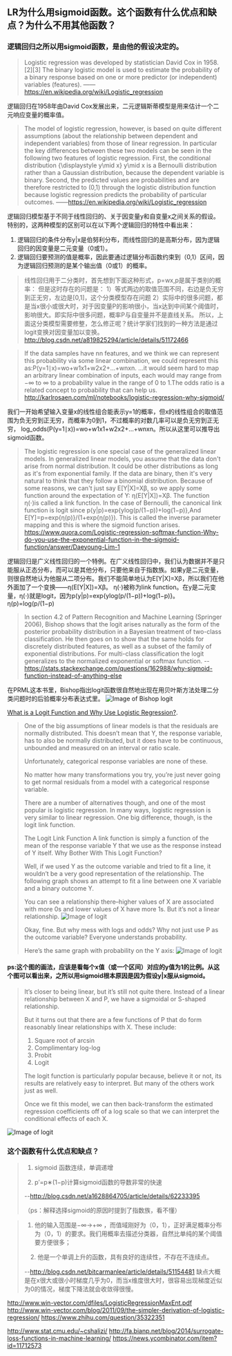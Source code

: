 ## LR为什么用sigmoid函数。这个函数有什么优点和缺点？为什么不用其他函数？

### 逻辑回归之所以用sigmoid函数，是由他的假设决定的。

>Logistic regression was developed by statistician David Cox in 1958.[2][3] The binary logistic model is used to estimate the probability of a binary response based on one or more predictor (or independent) variables (features).
——https://en.wikipedia.org/wiki/Logistic_regression


逻辑回归在1958年由David Cox发展出来，二元逻辑斯蒂模型是用来估计一个二元响应变量的概率值。
>The model of logistic regression, however, is based on quite different assumptions (about the relationship between dependent and independent variables) from those of linear regression. In particular the key differences between these two models can be seen in the following two features of logistic regression. First, the conditional distribution {\displaystyle y\mid x} y\mid x is a Bernoulli distribution rather than a Gaussian distribution, because the dependent variable is binary. Second, the predicted values are probabilities and are therefore restricted to (0,1) through the logistic distribution function because logistic regression predicts the probability of particular outcomes.
——https://en.wikipedia.org/wiki/Logistic_regression


逻辑回归模型基于不同于线性回归的、关于因变量y和自变量x之间关系的假设。特别的，这两种模型的区别可以在以下两个逻辑回归的特性中看出来：
1. 逻辑回归的条件分布y|x是伯努利分布，而线性回归的是高斯分布，因为逻辑回归的因变量是二元变量（0或1）。
2. 逻辑回归要预测的值是概率，因此要通过逻辑分布函数约束到（0,1）区间，因为逻辑回归预测的是某个输出值（0或1）的概率。

>线性回归用于二分类时，首先想到下面这种形式，p=wx,p是属于类别的概率：
但是这时存在的问题是：
1）等式两边的取值范围不同，右边是负无穷到正无穷，左边是[0,1]，这个分类模型存在问题
2）实际中的很多问题，都是当x很小或很大时，对于因变量P的影响很小，当x达到中间某个阈值时，影响很大。即实际中很多问题，概率P与自变量并不是直线关系。
所以，上面这分类模型需要修整，怎么修正呢？统计学家们找到的一种方法是通过logit变换对因变量加以变换。
http://blog.csdn.net/a819825294/article/details/51172466


>If the data samples have nn features, and we think we can represent this probability via some linear combination, we could represent this as:P(y=1∣x)=wo+w1x1+w2x2+...+wnxn. ...it would seem hard to map an arbitrary linear combination of inputs, each would may range from −∞ to ∞ to a probability value in the range of 0 to 1.The odds ratio is a related concept to probability that can help us. 
http://karlrosaen.com/ml/notebooks/logistic-regression-why-sigmoid/


我们一开始希望输入变量x的线性组合能表示y=1的概率，但x的线性组合的取值范围为负无穷到正无穷，而概率为0到1，不过概率的对数几率可以是负无穷到正无穷，
log_odds(P(y=1∣x))=wo+w1x1+w2x2+...+wnxn。所以从这里可以推导出sigmoid函数。


>The logistic regression is one special case of the generalized linear models. In generalized linear models, you assume that the data don't arise from normal distribution. It could be other distributions as long as it's from exponential family. If the data are binary, then it's very natural to think that they follow a binomial distribution. Because of some reasons, we can't just say E[Y|X]=Xβ, so we apply some function around the expectation of Y: η(E[Y|X])=Xβ. The function η(⋅)is called a link function.
 In the case of Bernoulli, the canonical link function is logit since p(y|p)=exp{ylog(p/(1−p))+log(1−p)},And E[Y]=p=exp{η(p)}/(1+exp{η(p)}). This is called the inverse parameter mapping and this is where the sigmoid function arises.
https://www.quora.com/Logistic-regression-softmax-function-Why-do-you-use-the-exponential-function-in-the-sigmoid-function/answer/Daeyoung-Lim-1


逻辑回归是广义线性回归的一个特例。在广义线性回归中，我们认为数据并不是只能服从正态分布，而可以是其他分布，只要他来自于指数族。如果y是二元变量，则很自然地认为他服从二项分布。我们不能简单地认为E[Y|X]=Xβ，所以我们在他外面加了一个变换——η(E[Y|X])=Xβ。 η(⋅)被称为link function。在y是二元变量，η(⋅)就是logit，因为p(y|p)=exp{ylog(p/(1−p))+log(1−p)}。η(p)=log(p/(1−p)

>In section 4.2 of Pattern Recognition and Machine Learning (Springer 2006), Bishop shows that the logit arises naturally as the form of the posterior probability distribution in a Bayesian treatment of two-class classification. He then goes on to show that the same holds for discretely distributed features, as well as a subset of the family of exponential distributions. For multi-class classification the logit generalizes to the normalized exponential or softmax function.
--https://stats.stackexchange.com/questions/162988/why-sigmoid-function-instead-of-anything-else


在PRML这本书里，Bishop指出logit函数很自然地出现在用贝叶斯方法处理二分类问题时的后验概率分布表达式里。
![Image of Bishop logit](https://pic1.zhimg.com/v2-60888683e38d20327965cebf191830e1_b.png)

[What is a Logit Function and Why Use Logistic Regression?](http://www.theanalysisfactor.com/what-is-logit-function/).
>One of the big assumptions of linear models is that the residuals are normally distributed.  This doesn’t mean that Y, the response variable, has to also be normally distributed, but it does have to be continuous, unbounded and measured on an interval or ratio scale.
>
>Unfortunately, categorical response variables are none of these.
>
>No matter how many transformations you try, you’re just never going to get normal residuals from a model with a categorical response variable.
>
>There are a number of alternatives though, and one of the most popular is logistic regression.
In many ways, logistic regression is very similar to linear regression.  One big difference, though, is the logit link function.
>
>The Logit Link Function
>A link function is simply a function of the mean of the response variable Y that we use as the response instead of Y itself.
>Why Bother With This Logit Function?
>
>Well, if we used Y as the outcome variable and tried to fit a line, it wouldn’t be a very good representation of the relationship.  The following graph shows an attempt to fit a line between one X variable and a binary outcome Y.
>
>You can see a relationship there–higher values of X are associated with more 0s and lower values of X have more 1s.  But it’s not a linear relationship.
>![Image of logit](http://taf-website-backup.s3.amazonaws.com/binary-graph.png)
>
>Okay, fine.  But why mess with logs and odds?  Why not just use P as the outcome variable?  Everyone understands probability.
>
>Here’s the same graph with probability on the Y axis:
>![Image of logit](http://taf-website-backup.s3.amazonaws.com/sigmoid-graph.png)
#### ps:这个图的画法，应该是看每个x值（或一个区间）对应的y值为1的比例。从这个图可以看出来，之所以用sigmoid根本原因是因为假设y|x服从sigmoid。
>It’s closer to being linear, but it’s still not quite there.  Instead of a linear relationship between X and P, we have a sigmoidal or S-shaped relationship.
>
>But it turns out that there are a few functions of P that do form reasonably linear relationships with X.  These include:
>
>1. Square root of arcsin
>2. Complimentary log-log
>3. Probit
>4. Logit
>
>The logit function is particularly popular because, believe it or not, its results are  relatively easy to interpret.  But many of the others work just as well.
>
>Once we fit this model, we can then back-transform the estimated regression coefficients off of a log scale so that we can interpret the conditional effects of each X.


![Image of logit](https://wikimedia.org/api/rest_v1/media/math/render/svg/534c475e08990aec6bb9a912a0be4a5e80b9dc94)


### 这个函数有什么优点和缺点？

>1. sigmoid 函数连续，单调递增
>
>2. p′=p∗(1−p)计算sigmoid函数的导数非常的快速
>
>--http://blog.csdn.net/a1628864705/article/details/62233395
>
>（ps：解释选择sigmoid的原因时提到了指数族，看不懂）


> 1. 他的输入范围是−∞→+∞ ，而值域刚好为（0，1），正好满足概率分布为（0，1）的要求。我们用概率去描述分类器，自然比单纯的某个阈值要方便很多； 
>
>　2. 他是一个单调上升的函数，具有良好的连续性，不存在不连续点。
>
>--http://blog.csdn.net/bitcarmanlee/article/details/51154481
缺点大概是在x很大或很小时梯度几乎为0，而当x维度很大时，很容易出现梯度近似为0的情况，梯度下降法就会收敛得很慢。

http://www.win-vector.com/dfiles/LogisticRegressionMaxEnt.pdf
http://www.win-vector.com/blog/2011/09/the-simpler-derivation-of-logistic-regression/
https://www.zhihu.com/question/35322351





http://www.stat.cmu.edu/~cshalizi/
http://fa.bianp.net/blog/2014/surrogate-loss-functions-in-machine-learning/
https://news.ycombinator.com/item?id=11712573

